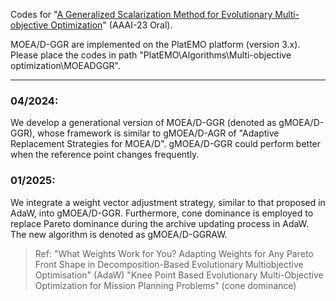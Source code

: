 Codes for "[A Generalized Scalarization Method for Evolutionary Multi-objective Optimization](https://arxiv.org/abs/2212.01545)" (AAAI-23 Oral).

MOEA/D-GGR are implemented on the PlatEMO platform (version 3.x). Please place the codes in path "PlatEMO\Algorithms\Multi-objective optimization\MOEADGGR".

---

### 04/2024:
We develop a generational version of MOEA/D-GGR (denoted as gMOEA/D-GGR), whose framework is similar to gMOEA/D-AGR of "Adaptive Replacement Strategies for MOEA/D". gMOEA/D-GGR could perform better when the reference point changes frequently.

### 01/2025:
We integrate a weight vector adjustment strategy, similar to that proposed in AdaW, into gMOEA/D-GGR. Furthermore, cone dominance is employed to replace Pareto dominance during the archive updating process in AdaW. The new algorithm is denoted as gMOEA/D-GGRAW.
> Ref:
> "What Weights Work for You? Adapting Weights for Any Pareto Front Shape in Decomposition-Based Evolutionary Multiobjective Optimisation" (AdaW)
> "Knee Point Based Evolutionary Multi-Objective Optimization for Mission Planning Problems" (cone dominance)